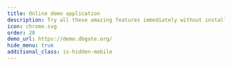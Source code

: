 ```yaml
---
title: Online demo application
description: Try all these amazing features immediately without installing, just use our online demo app
icon: chrome.svg
order: 20
demo_url: https://demo.dbgate.org/
hide_menu: true
additional_class: is-hidden-mobile
---
```

